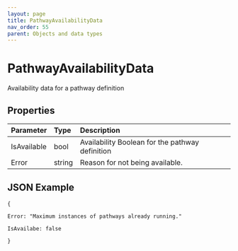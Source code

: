 ```yaml
---
layout: page
title: PathwayAvailabilityData
nav_order: 55
parent: Objects and data types
---
```


# PathwayAvailabilityData

Availability data for a pathway definition

## Properties

| Parameter | Type   | Description                                                 |
|:----------|:-------|:------------------------------------------------------------|
| IsAvailable | bool | Availability Boolean for the pathway definition |
| Error | string | Reason for not being available. |

## JSON Example

```
{

Error: "Maximum instances of pathways already running."

IsAvailabe: false

}
```
